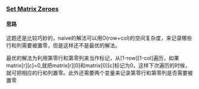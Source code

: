 ### [Set Matrix Zeroes](https://leetcode.com/problems/set-matrix-zeroes/description/)

#### 思路

这题还是比较巧妙的，naive的解法可以用O(row+col)的空间复杂度，来记录哪些行和列需要被置零，但是这样还不是最优的解法。

最优的解法为利用第零行和第零列来当作标记，从[1-row][1-col]遍历，如果matrix[r][c]=0,就把matrix[r][0]和matrix[0][c]标记为0，这样下次遍历的时候，就可把相应的行和列置零。此外还需要两个变量来记录第零行和第零列是否需要被置零